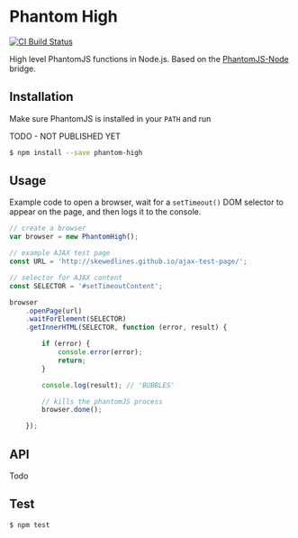 # Phantom High



[![CI Build Status](https://travis-ci.org/skewedlines/PhantomHigh.svg)](https://travis-ci.org/skewedlines/PhantomHigh)

High level PhantomJS functions in Node.js. Based on the [PhantomJS-Node](https://github.com/sgentle/phantomjs-node) bridge.


## Installation
Make sure PhantomJS is installed in your `PATH` and run

TODO - NOT PUBLISHED YET
```bash
$ npm install --save phantom-high
```

## Usage

Example code to open a browser, wait for a `setTimeout()` DOM selector to appear on the page, and then logs it to the console.

```javascript
// create a browser
var browser = new PhantomHigh();

// example AJAX test page
const URL = 'http://skewedlines.github.io/ajax-test-page/';

// selector for AJAX content
const SELECTOR = '#setTimeoutContent';

browser
    .openPage(url)
    .waitForElement(SELECTOR)
    .getInnerHTML(SELECTOR, function (error, result) {

        if (error) {
            console.error(error);
            return;
        }

        console.log(result); // 'BUBBLES'

        // kills the phantomJS process
        browser.done();

    });
```
## API

Todo

## Test

```bash
$ npm test
```